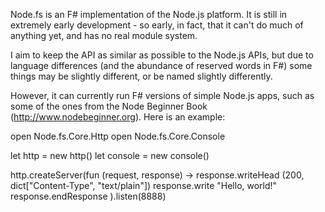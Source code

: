Node.fs is an F# implementation of the Node.js platform. It is still in extremely early development - so early, in fact, that it can't do much of anything yet, and has no real module system. 

I aim to keep the API as similar as possible to the Node.js APIs, but due to language differences (and the abundance of reserved words in F#) some things may be slightly different, or be named slightly differently.

However, it can currently run F# versions of simple Node.js apps, such as some of the ones from the Node Beginner Book (http://www.nodebeginner.org).
Here is an example:

open Node.fs.Core.Http
open Node.fs.Core.Console

let http = new http()
let console = new console()

http.createServer(fun (request, response) -> 
    response.writeHead (200, dict["Content-Type", "text/plain"])
    response.write "Hello, world!"
    response.endResponse
).listen(8888)


